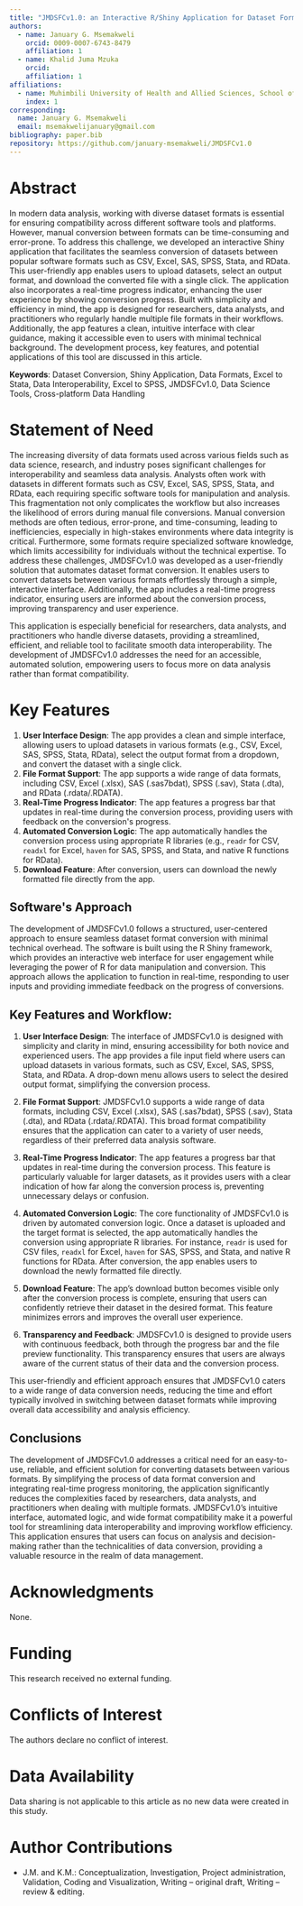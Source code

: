 ```yaml
---
title: "JMDSFCv1.0: an Interactive R/Shiny Application for Dataset Format Conversion with Real-Time Progress Monitoring"
authors:
  - name: January G. Msemakweli
    orcid: 0009-0007-6743-8479
    affiliation: 1
  - name: Khalid Juma Mzuka
    orcid: 
    affiliation: 1
affiliations:
  - name: Muhimbili University of Health and Allied Sciences, School of Public Health and Social Sciences, Department of Environmental and Occupational Health
    index: 1
corresponding:
  name: January G. Msemakweli
  email: msemakwelijanuary@gmail.com
bibliography: paper.bib
repository: https://github.com/january-msemakweli/JMDSFCv1.0
---
```


# Abstract

In modern data analysis, working with diverse dataset formats is essential for ensuring compatibility across different software tools and platforms. However, manual conversion between formats can be time-consuming and error-prone. To address this challenge, we developed an interactive Shiny application that facilitates the seamless conversion of datasets between popular software formats such as CSV, Excel, SAS, SPSS, Stata, and RData. This user-friendly app enables users to upload datasets, select an output format, and download the converted file with a single click. The application also incorporates a real-time progress indicator, enhancing the user experience by showing conversion progress. Built with simplicity and efficiency in mind, the app is designed for researchers, data analysts, and practitioners who regularly handle multiple file formats in their workflows. Additionally, the app features a clean, intuitive interface with clear guidance, making it accessible even to users with minimal technical background. The development process, key features, and potential applications of this tool are discussed in this article.

**Keywords**: Dataset Conversion, Shiny Application, Data Formats, Excel to Stata, Data Interoperability, Excel to SPSS, JMDSFCv1.0, Data Science Tools, Cross-platform Data Handling


# Statement of Need

The increasing diversity of data formats used across various fields such as data science, research, and industry poses significant challenges for interoperability and seamless data analysis. Analysts often work with datasets in different formats such as CSV, Excel, SAS, SPSS, Stata, and RData, each requiring specific software tools for manipulation and analysis. This fragmentation not only complicates the workflow but also increases the likelihood of errors during manual file conversions. Manual conversion methods are often tedious, error-prone, and time-consuming, leading to inefficiencies, especially in high-stakes environments where data integrity is critical. Furthermore, some formats require specialized software knowledge, which limits accessibility for individuals without the technical expertise. To address these challenges, JMDSFCv1.0 was developed as a user-friendly solution that automates dataset format conversion. It enables users to convert datasets between various formats effortlessly through a simple, interactive interface. Additionally, the app includes a real-time progress indicator, ensuring users are informed about the conversion process, improving transparency and user experience.

This application is especially beneficial for researchers, data analysts, and practitioners who handle diverse datasets, providing a streamlined, efficient, and reliable tool to facilitate smooth data interoperability. The development of JMDSFCv1.0 addresses the need for an accessible, automated solution, empowering users to focus more on data analysis rather than format compatibility.


# Key Features

1. **User Interface Design**: The app provides a clean and simple interface, allowing users to upload datasets in various formats (e.g., CSV, Excel, SAS, SPSS, Stata, RData), select the output format from a dropdown, and convert the dataset with a single click.
2. **File Format Support**: The app supports a wide range of data formats, including CSV, Excel (.xlsx), SAS (.sas7bdat), SPSS (.sav), Stata (.dta), and RData (.rdata/.RDATA).
3. **Real-Time Progress Indicator**: The app features a progress bar that updates in real-time during the conversion process, providing users with feedback on the conversion's progress.
4. **Automated Conversion Logic**: The app automatically handles the conversion process using appropriate R libraries (e.g., `readr` for CSV, `readxl` for Excel, `haven` for SAS, SPSS, and Stata, and native R functions for RData).
5. **Download Feature**: After conversion, users can download the newly formatted file directly from the app.

## Software's Approach

The development of JMDSFCv1.0 follows a structured, user-centered approach to ensure seamless dataset format conversion with minimal technical overhead. The software is built using the R Shiny framework, which provides an interactive web interface for user engagement while leveraging the power of R for data manipulation and conversion. This approach allows the application to function in real-time, responding to user inputs and providing immediate feedback on the progress of conversions.

## Key Features and Workflow:
1. **User Interface Design**: The interface of JMDSFCv1.0 is designed with simplicity and clarity in mind, ensuring accessibility for both novice and experienced users. The app provides a file input field where users can upload datasets in various formats, such as CSV, Excel, SAS, SPSS, Stata, and RData. A drop-down menu allows users to select the desired output format, simplifying the conversion process.
   
2. **File Format Support**: JMDSFCv1.0 supports a wide range of data formats, including CSV, Excel (.xlsx), SAS (.sas7bdat), SPSS (.sav), Stata (.dta), and RData (.rdata/.RDATA). This broad format compatibility ensures that the application can cater to a variety of user needs, regardless of their preferred data analysis software.

3. **Real-Time Progress Indicator**: The app features a progress bar that updates in real-time during the conversion process. This feature is particularly valuable for larger datasets, as it provides users with a clear indication of how far along the conversion process is, preventing unnecessary delays or confusion.

4. **Automated Conversion Logic**: The core functionality of JMDSFCv1.0 is driven by automated conversion logic. Once a dataset is uploaded and the target format is selected, the app automatically handles the conversion using appropriate R libraries. For instance, `readr` is used for CSV files, `readxl` for Excel, `haven` for SAS, SPSS, and Stata, and native R functions for RData. After conversion, the app enables users to download the newly formatted file directly.

5. **Download Feature**: The app’s download button becomes visible only after the conversion process is complete, ensuring that users can confidently retrieve their dataset in the desired format. This feature minimizes errors and improves the overall user experience.

6. **Transparency and Feedback**: JMDSFCv1.0 is designed to provide users with continuous feedback, both through the progress bar and the file preview functionality. This transparency ensures that users are always aware of the current status of their data and the conversion process.

This user-friendly and efficient approach ensures that JMDSFCv1.0 caters to a wide range of data conversion needs, reducing the time and effort typically involved in switching between dataset formats while improving overall data accessibility and analysis efficiency.

## Conclusions

The development of JMDSFCv1.0 addresses a critical need for an easy-to-use, reliable, and efficient solution for converting datasets between various formats. By simplifying the process of data format conversion and integrating real-time progress monitoring, the application significantly reduces the complexities faced by researchers, data analysts, and practitioners when dealing with multiple formats. JMDSFCv1.0’s intuitive interface, automated logic, and wide format compatibility make it a powerful tool for streamlining data interoperability and improving workflow efficiency. This application ensures that users can focus on analysis and decision-making rather than the technicalities of data conversion, providing a valuable resource in the realm of data management.


# Acknowledgments

None.

# Funding

This research received no external funding.

# Conflicts of Interest

The authors declare no conflict of interest.

# Data Availability

Data sharing is not applicable to this article as no new data were created in this study.

# Author Contributions

- J.M. and K.M.: Conceptualization, Investigation, Project administration, Validation, Coding and Visualization, Writing – original draft, Writing – review & editing.
